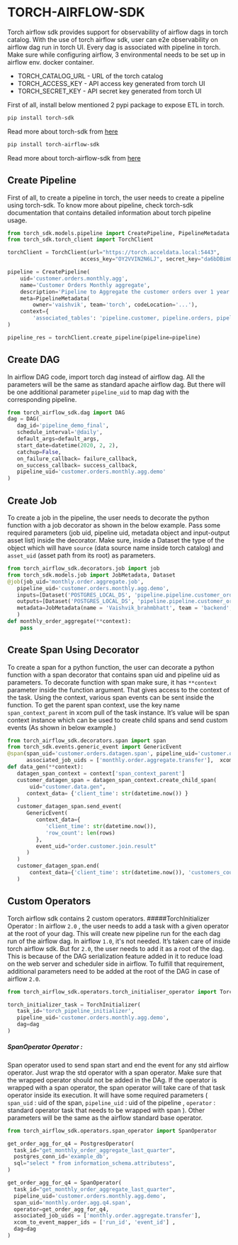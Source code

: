 # TORCH-AIRFLOW-SDK
Torch airflow sdk provides support for observability of airflow dags in torch catalog. With the use of torch airflow sdk, user can e2e observability on airflow dag run in torch UI. Every dag is associated with pipeline in torch.
<br />
Make sure while configuring airflow, 3 environmental needs to be set up in airflow env.
docker container.
- TORCH_CATALOG_URL - URL of the torch catalog
- TORCH_ACCESS_KEY - API access key generated from torch UI
- TORCH_SECRET_KEY - API secret key generated from torch UI


First of all, install below mentioned 2 pypi package to expose ETL in torch.
```bash
pip install torch-sdk
```

Read more about torch-sdk from [here](https://pypi.org/project/torch-sdk/)

```bash
pip install torch-airflow-sdk
```

Read more about torch-airflow-sdk from [here](https://pypi.org/project/torch-airflow-sdk/)

## Create Pipeline
First of all, to create a pipeline in torch, the user needs to create a pipeline using torch-sdk. To know more about pipeline, check torch-sdk documentation that contains detailed information about torch pipeline usage.

```python
from torch_sdk.models.pipeline import CreatePipeline, PipelineMetadata
from torch_sdk.torch_client import TorchClient

torchClient = TorchClient(url="https://torch.acceldata.local:5443",
                       access_key="OY2VVIN2N6LJ", secret_key="da6bDBimQfXSMsyyhlPVJJfk7Zc2gs")

pipeline = CreatePipeline(
    uid='customer.orders.monthly.agg',
    name='Customer Orders Monthly aggregate',
    description='Pipeline to Aggregate the customer orders over 1 year',
    meta=PipelineMetadata(
        owner='vaishvik', team='torch', codeLocation='...'),
    context={
        'associated_tables': 'pipeline.customer, pipeline.orders, pipeline.customer_orders, pipeline.customer_orders_monthly_agg'}
)

pipeline_res = torchClient.create_pipeline(pipeline=pipeline)
```
## Create DAG
In airflow DAG code, import torch dag instead of airflow dag. All the parameters will be the same as standard apache airflow dag. But there will be one additional parameter `pipeline_uid` to map dag with the corresponding pipeline.
```python
from torch_airflow_sdk.dag import DAG
dag = DAG(
   dag_id='pipeline_demo_final',
   schedule_interval='@daily',
   default_args=default_args,
   start_date=datetime(2020, 2, 2),
   catchup=False,
   on_failure_callback= failure_callback,
   on_success_callback= success_callback,
   pipeline_uid='customer.orders.monthly.agg.demo'
)
```



## Create Job
To create a job in the pipeline, the user needs to decorate the python function with a job decorator as shown in the below example. Pass some required parameters (job uid, pipeline uid, metadata object and input-output asset list) inside the decorator. Make sure, inside a Dataset the type of the object which will have `source` (data source name inside torch catalog) and `asset_uid` (asset path from its root) as parameters.
```python
from torch_airflow_sdk.decorators.job import job
from torch_sdk.models.job import JobMetadata, Dataset
@job(job_uid='monthly.order.aggregate.job',
   pipeline_uid='customer.orders.monthly.agg.demo',
   inputs=[Dataset('POSTGRES_LOCAL_DS', 'pipeline.pipeline.customer_orders')],
   outputs=[Dataset('POSTGRES_LOCAL_DS', 'pipeline.pipeline.customer_orders_monthly_agg')],
   metadata=JobMetadata(name = 'Vaishvik_brahmbhatt', team = 'backend', code_location ='https://github.com/acme/reporting/report.scala')
   )
def monthly_order_aggregate(**context):
    pass
```


## Create Span Using Decorator
To create a span for a python function, the user can decorate a python function with a span decorator that contains span uid and pipeline uid as parameters. To decorate function with span make sure, it has `**context` parameter inside the function argument. That gives access to the context of the task. Using the context, various span events can be sent inside the function.  To get the parent span context, use the key name `span_context_parent` in xcom pull of the task instance. It’s value will be span context instance which can  be used to create child spans and send custom events (As shown in below example.)
```python
from torch_airflow_sdk.decorators.span import span
from torch_sdk.events.generic_event import GenericEvent
@span(span_uid='customer.orders.datagen.span', pipeline_uid='customer.orders.monthly.agg.demo',
      associated_job_uids = ['monthly.order.aggregate.transfer'],  xcom_to_event_mapper_ids = ['run_id', 'event_id'] )
def data_gen(**context):
   datagen_span_context = context['span_context_parent']
   customer_datagen_span = datagen_span_context.create_child_span(
       uid="customer.data.gen", 
      context_data= {'client_time': str(datetime.now()) }
   )
   customer_datagen_span.send_event(
      GenericEvent(
         context_data={
            'client_time': str(datetime.now()), 
            'row_count': len(rows)
         }, 
         event_uid="order.customer.join.result"
      )
   )
   customer_datagen_span.end(
       context_data={'client_time': str(datetime.now()), 'customers_count': len(customer_ids) }
   )

```


## Custom Operators 
Torch airflow sdk contains 2 custom operators. 
#####TorchInitializer Operator : 
In airflow `2.0` , the user needs to add a task with a given operator at the root of your dag. This will create new pipeline
run for the each dag run of the airflow dag. In airflow `1.0`, it's not needed. It’s taken care of inside torch airflow sdk. But for `2.0`, the user needs to add it as a root of the dag. This is because of the DAG serialization feature added in it to reduce load on the web server and scheduler side in airflow. To fulfill that requirement, additional parameters need to be added at the root of the DAG in case of airflow `2.0`.
```python
from torch_airflow_sdk.operators.torch_initialiser_operator import TorchInitializer

torch_initializer_task = TorchInitializer(
   task_id='torch_pipeline_initializer',
   pipeline_uid='customer.orders.monthly.agg.demo',
   dag=dag
)

```
##### SpanOperator Operator : 
Span operator used to send span start and end the event for any std airflow operator. Just wrap the std operator with a span operator.
Make sure that the wrapped operator should not be added in the DAg. If the operator is wrapped with a span operator, the span operator will take care of that task operator inside its execution. It will have some required parameters ( `span_uid` : uid of the span, `pipeline_uid` : uid of the pipeline , `operator` : standard operator task that needs to be wrapped with span ). Other parameters will be the same as the airflow standard base operator. 
 ```python
from torch_airflow_sdk.operators.span_operator import SpanOperator

get_order_agg_for_q4 = PostgresOperator(
   task_id="get_monthly_order_aggregate_last_quarter",
   postgres_conn_id='example_db',
   sql="select * from information_schema.attributess",
)

get_order_agg_for_q4 = SpanOperator(
   task_id="get_monthly_order_aggregate_last_quarter",
   pipeline_uid='customer.orders.monthly.agg.demo',
   span_uid='monthly.order.agg.q4.span',
   operator=get_order_agg_for_q4,
   associated_job_uids = ['monthly.order.aggregate.transfer'],  
   xcom_to_event_mapper_ids = ['run_id', 'event_id'] ,
   dag=dag
)
```